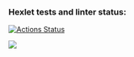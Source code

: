 ### Hexlet tests and linter status:
[![Actions Status](https://github.com/Merkoing/python-project-49/workflows/hexlet-check/badge.svg)](https://github.com/Merkoing/python-project-49/actions)

<a href="https://codeclimate.com/github/Merkoing/python-project-49/maintainability"><img src="https://api.codeclimate.com/v1/badges/f0a6d4509ade1ee00dd7/maintainability" /></a>
